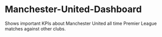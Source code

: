 # Manchester-United-Dashboard
Shows important KPIs about Manchester United all time Premier League  matches against other clubs. 
